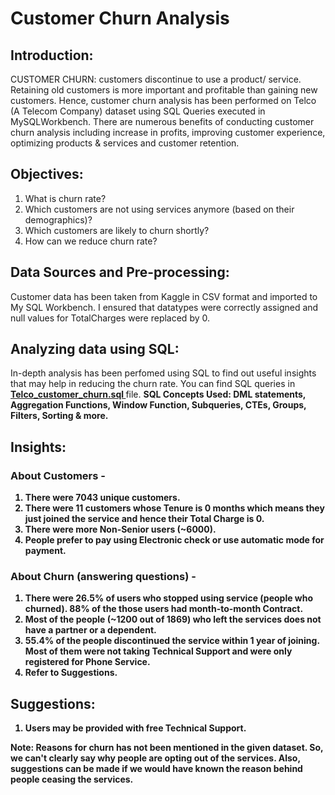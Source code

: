 # Customer Churn Analysis
## Introduction:
CUSTOMER CHURN: customers discontinue to use a product/ service.
Retaining old customers is more important and profitable than gaining new customers. Hence, customer churn analysis has been performed on Telco (A Telecom Company) dataset using SQL Queries executed in MySQLWorkbench. There are numerous benefits of conducting customer churn analysis including increase in profits, improving customer experience, optimizing products & services and customer retention.

## Objectives:
1. What is churn rate?
1. Which customers are not using services anymore (based on their demographics)?
2. Which customers are likely to churn shortly?
3. How can we reduce churn rate?

## Data Sources and Pre-processing:
Customer data has been taken from Kaggle in CSV format and imported to My SQL Workbench. I ensured that datatypes were correctly assigned and null values for TotalCharges were replaced by 0.

## Analyzing data using SQL:
In-depth analysis has been perfomed using SQL to find out useful insights that may help in reducing the churn rate. You can find SQL queries in <b> <a href="https://github.com/palak-kaur-sodhi/Customer-Churn-Analysis/blob/main/Telco_customer_churn.sql"> Telco_customer_churn.sql </a></b> file.
<strong> SQL Concepts Used: <strong> DML statements, Aggregation Functions, Window Function, Subqueries, CTEs, Groups, Filters, Sorting & more.

## Insights:
### About Customers -
1. There were 7043 unique customers.
2. There were 11 customers whose Tenure is 0 months which means they just joined the service and hence their Total Charge is 0.
3. There were more Non-Senior users (~6000).
4. People prefer to pay using Electronic check or use automatic mode for payment.

### About Churn (answering questions) - 
1. There were 26.5% of users who stopped using service (people who churned). 88% of the those users had month-to-month Contract.
2. Most of the people (~1200 out of 1869) who left the services does not have a partner or a dependent.
3. 55.4% of the people discontinued the service within 1 year of joining. Most of them were not taking Technical Support and were only registered for Phone Service.
4. Refer to Suggestions.
   
## Suggestions:
1. Users may be provided with free Technical Support.

Note: Reasons for churn has not been mentioned in the given dataset. So, we can't clearly say why people are opting out of the services. Also, suggestions can be made if we would have known the reason behind people ceasing the services.

